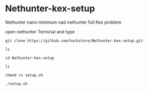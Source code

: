 # Nethunter-kex-setup


Nethunter nano minimum nad nethunter full Kex problem

open nethunter Terminal and type


```git clone https://github.com/hackstore/Nethunter-kex-setup.git```

```ls```

```cd Nethunter-kex-setup```

```ls```

```chmod +x setup.sh```

```./setup.sh```

